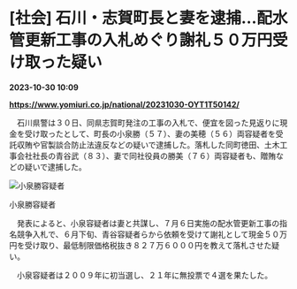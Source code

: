 # [社会] 石川・志賀町長と妻を逮捕…配水管更新工事の入札めぐり謝礼５０万円受け取った疑い

**2023-10-30 10:09**

**https://www.yomiuri.co.jp/national/20231030-OYT1T50142/**

　石川県警は３０日、同県志賀町発注の工事の入札で、便宜を図った見返りに現金を受け取ったとして、町長の小泉勝（５７）、妻の美穂（５６）両容疑者を受託収賄や官製談合防止法違反などの疑いで逮捕した。落札した同町徳田、土木工事会社社長の青谷武（８３）、妻で同社役員の勝美（７６）両容疑者も、贈賄などの疑いで逮捕した。

![小泉勝容疑者](https://www.yomiuri.co.jp/media/2023/10/20231030-OYT1I50095-1.jpg)

小泉勝容疑者

　発表によると、小泉容疑者は妻と共謀し、７月６日実施の配水管更新工事の指名競争入札で、６月下旬、青谷容疑者らから依頼を受けて謝礼として現金５０万円を受け取り、最低制限価格税抜き８２７万６０００円を教えて落札させた疑い。

　小泉容疑者は２００９年に初当選し、２１年に無投票で４選を果たした。